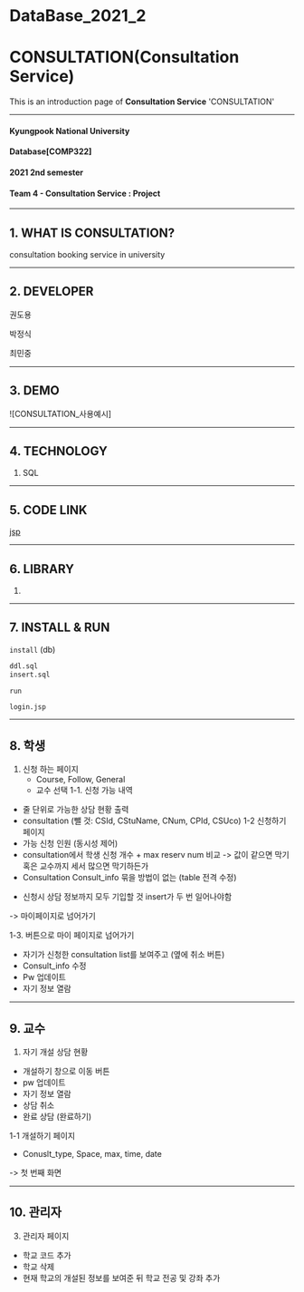 # DataBase_2021_2

# CONSULTATION(Consultation Service)
This is an introduction page of **Consultation Service** 'CONSULTATION'

------------
#### Kyungpook National University
#### Database[COMP322]
#### 2021 2nd semester
#### Team 4 - Consultation Service : Project

------------
## 1. WHAT IS CONSULTATION?
consultation booking service in university

------------
## 2. DEVELOPER

권도용

박정식

최민중

------------
## 3. DEMO
![CONSULTATION_사용예시]

------------
## 4. TECHNOLOGY
1. SQL

------------
## 5. CODE LINK
[jsp](https://github.com/JeongSikPark1998/DataBase_2021.git)

------------
## 6. LIBRARY
1. 

------------
## 7. INSTALL & RUN
`install` (db)
```bash
ddl.sql
insert.sql
```
`run`
```bash
login.jsp
```

------------
## 8. 학생
1. 신청 하는 페이지
	- Course, Follow, General
	- 교수 선택
1-1. 신청 가능 내역
- 줄 단위로 가능한 상담 현황 출력
- consultation (뺄 것: CSId, CStuName, CNum, CPId, CSUco)
1-2 신청하기 페이지
- 가능 신청 인원 (동시성 제어)
- consultation에서 학생 신청 개수 + max reserv num 비교 -> 값이 같으면 막기 혹은 교수까지 세서 많으면 막기하든가
- Consultation Consult_info 묶을 방법이 없는 (table 전격 수정)
* 신청시 상담 정보까지 모두 기입할 것
insert가 두 번 일어나야함
	
-> 마이페이지로 넘어가기
		
1-3. 버튼으로 마이 페이지로 넘어가기
- 자기가 신청한 consultation list를 보여주고 (옆에 취소 버튼)
- Consult_info 수정
- Pw 업데이트
- 자기 정보 열람
 
------------
## 9. 교수
1. 자기 개설 상담 현황
- 개설하기 창으로 이동 버튼
- pw 업데이트
- 자기 정보 열람
- 상담 취소
- 완료 상담 (완료하기)
	
1-1 개설하기 페이지
- Conuslt_type, Space, max, time, date
		
-> 첫 번째 화면

------------
## 10. 관리자
3. 관리자 페이지
- 학교 코드 추가
- 학교 삭제
- 현재 학교의 개설된 정보를 보여준 뒤 학교 전공 및 강좌 추가





